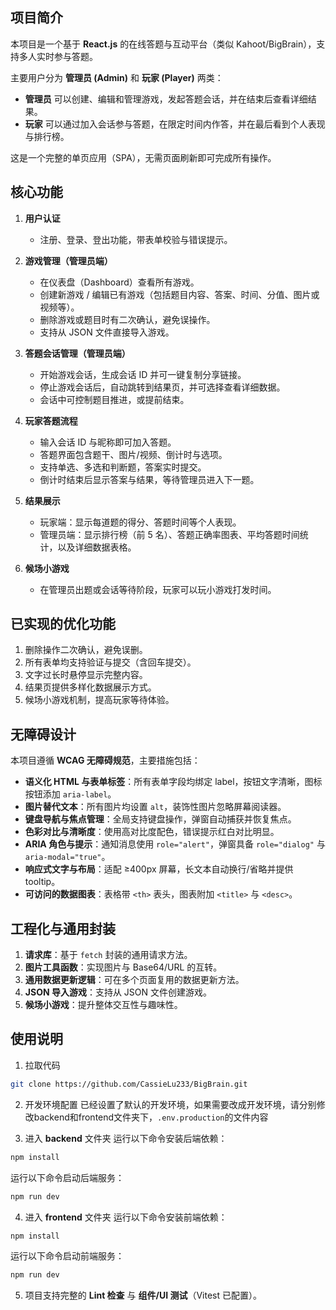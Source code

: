 ## 项目简介

本项目是一个基于 **React.js** 的在线答题与互动平台（类似 Kahoot/BigBrain），支持多人实时参与答题。

主要用户分为 **管理员 (Admin)** 和 **玩家 (Player)** 两类：

* **管理员** 可以创建、编辑和管理游戏，发起答题会话，并在结束后查看详细结果。
* **玩家** 可以通过加入会话参与答题，在限定时间内作答，并在最后看到个人表现与排行榜。

这是一个完整的单页应用（SPA），无需页面刷新即可完成所有操作。


## 核心功能

1. **用户认证**

   * 注册、登录、登出功能，带表单校验与错误提示。

2. **游戏管理（管理员端）**

   * 在仪表盘（Dashboard）查看所有游戏。
   * 创建新游戏 / 编辑已有游戏（包括题目内容、答案、时间、分值、图片或视频等）。
   * 删除游戏或题目时有二次确认，避免误操作。
   * 支持从 JSON 文件直接导入游戏。

3. **答题会话管理（管理员端）**

   * 开始游戏会话，生成会话 ID 并可一键复制分享链接。
   * 停止游戏会话后，自动跳转到结果页，并可选择查看详细数据。
   * 会话中可控制题目推进，或提前结束。

4. **玩家答题流程**

   * 输入会话 ID 与昵称即可加入答题。
   * 答题界面包含题干、图片/视频、倒计时与选项。
   * 支持单选、多选和判断题，答案实时提交。
   * 倒计时结束后显示答案与结果，等待管理员进入下一题。

5. **结果展示**

   * 玩家端：显示每道题的得分、答题时间等个人表现。
   * 管理员端：显示排行榜（前 5 名）、答题正确率图表、平均答题时间统计，以及详细数据表格。

6. **候场小游戏**

   * 在管理员出题或会话等待阶段，玩家可以玩小游戏打发时间。


## 已实现的优化功能

1. 删除操作二次确认，避免误删。
2. 所有表单均支持验证与提交（含回车提交）。
3. 文字过长时悬停显示完整内容。
4. 结果页提供多样化数据展示方式。
5. 候场小游戏机制，提高玩家等待体验。


## 无障碍设计

本项目遵循 **WCAG 无障碍规范**，主要措施包括：

* **语义化 HTML 与表单标签**：所有表单字段均绑定 label，按钮文字清晰，图标按钮添加 `aria-label`。
* **图片替代文本**：所有图片均设置 `alt`，装饰性图片忽略屏幕阅读器。
* **键盘导航与焦点管理**：全局支持键盘操作，弹窗自动捕获并恢复焦点。
* **色彩对比与清晰度**：使用高对比度配色，错误提示红白对比明显。
* **ARIA 角色与提示**：通知消息使用 `role="alert"`，弹窗具备 `role="dialog"` 与 `aria-modal="true"`。
* **响应式文字与布局**：适配 ≥400px 屏幕，长文本自动换行/省略并提供 tooltip。
* **可访问的数据图表**：表格带 `<th>` 表头，图表附加 `<title>` 与 `<desc>`。

## 工程化与通用封装

1. **请求库**：基于 `fetch` 封装的通用请求方法。
2. **图片工具函数**：实现图片与 Base64/URL 的互转。
3. **通用数据更新逻辑**：可在多个页面复用的数据更新方法。
4. **JSON 导入游戏**：支持从 JSON 文件创建游戏。
5. **候场小游戏**：提升整体交互性与趣味性。

## 使用说明

1. 拉取代码

```bash
git clone https://github.com/CassieLu233/BigBrain.git
```

2. 开发环境配置
已经设置了默认的开发环境，如果需要改成开发环境，请分别修改backend和frontend文件夹下，`.env.production`的文件内容

3. 进入 **backend** 文件夹
运行以下命令安装后端依赖：

```bash
npm install
```

运行以下命令启动后端服务：

```bash
npm run dev
```

4. 进入 **frontend** 文件夹
运行以下命令安装前端依赖：
```bash
npm install
```

运行以下命令启动前端服务：
```bash
npm run dev
```

5. 项目支持完整的 **Lint 检查** 与 **组件/UI 测试**（Vitest 已配置）。
